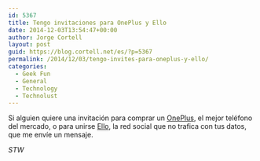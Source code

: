 ```yaml
---
id: 5367
title: Tengo invitaciones para OnePlus y Ello
date: 2014-12-03T13:54:47+00:00
author: Jorge Cortell
layout: post
guid: https://blog.cortell.net/es/?p=5367
permalink: /2014/12/03/tengo-invites-para-oneplus-y-ello/
categories:
  - Geek Fun
  - General
  - Technology
  - Technolust
---
```

Si alguien quiere una invitación para comprar un <a title="https://oneplus.net" href="https://oneplus.net" target="_blank">OnePlus</a>, el mejor teléfono del mercado, o para unirse <a title="https://ello.co" href="https://ello.co" target="_blank">Ello</a>, la red social que no trafica con tus datos, que me envíe un mensaje.

_STW_